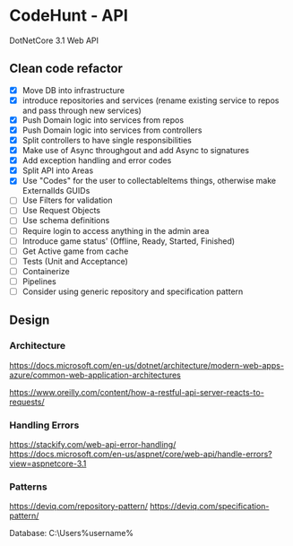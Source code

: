 # CodeHunt - API
DotNetCore 3.1 Web API

## Clean code refactor
- [x] Move DB into infrastructure
- [x] introduce repositories and services (rename existing service to repos and pass through new services)
- [x] Push Domain logic into services from repos
- [x] Push Domain logic into services from controllers
- [x] Split controllers to have single responsibilities
- [x] Make use of Async throughgout and add Async to signatures
- [x] Add exception handling and error codes
- [x] Split API into Areas
- [x] Use "Codes" for the user to collectableItems things, otherwise make ExternalIds GUIDs
- [ ] Use Filters for validation
- [ ] Use Request Objects
- [ ] Use schema definitions
- [ ] Require login to access anything in the admin area
- [ ] Introduce game status' (Offline, Ready, Started, Finished)
- [ ] Get Active game from cache
- [ ] Tests (Unit and Acceptance)
- [ ] Containerize 
- [ ] Pipelines
- [ ] Consider using generic repository and specification pattern

## Design
### Architecture
https://docs.microsoft.com/en-us/dotnet/architecture/modern-web-apps-azure/common-web-application-architectures

https://www.oreilly.com/content/how-a-restful-api-server-reacts-to-requests/

### Handling Errors
https://stackify.com/web-api-error-handling/
https://docs.microsoft.com/en-us/aspnet/core/web-api/handle-errors?view=aspnetcore-3.1

### Patterns
https://deviq.com/repository-pattern/
https://deviq.com/specification-pattern/

Database: C:\Users\%username%